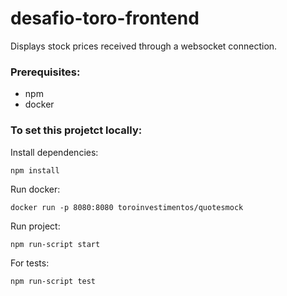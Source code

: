 # desafio-toro-frontend

Displays stock prices received through a websocket connection.

### Prerequisites:

- npm
- docker

### To set this projetct locally:

Install dependencies:
```
npm install
```

Run docker:
```
docker run -p 8080:8080 toroinvestimentos/quotesmock
```

Run project:
```
npm run-script start
```

For tests:
```
npm run-script test
```
